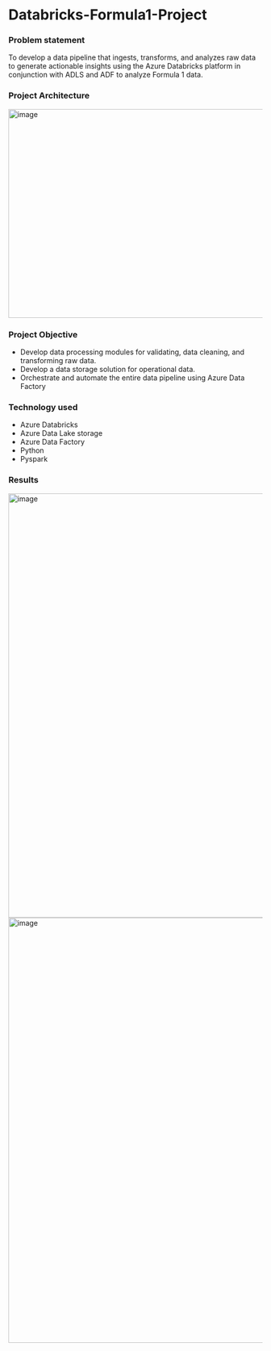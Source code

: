 # Databricks-Formula1-Project
### Problem statement
To develop a data pipeline that ingests, transforms, and analyzes raw data to generate actionable insights using the Azure Databricks platform in conjunction with ADLS and ADF to analyze Formula 1 data.
### Project Architecture
<img width="770" height="414" alt="image" src="https://github.com/user-attachments/assets/728a60d2-3a0b-41f3-a7f7-64f6e1261416" />

### Project Objective
- Develop data processing modules for validating, data cleaning, and transforming raw data.
- Develop a data storage solution for operational data.
- Orchestrate and automate the entire data pipeline using Azure Data Factory

### Technology used
-	Azure Databricks
- Azure Data Lake storage
- Azure Data Factory
- Python
- Pyspark

### Results
<img width="1075" height="841" alt="image" src="https://github.com/user-attachments/assets/f25c754a-7914-485e-95fb-7ebc2b44dca6" />

<img width="1024" height="843" alt="image" src="https://github.com/user-attachments/assets/12624f61-5eb8-4d1e-bb74-f4ad9844b4a6" />

